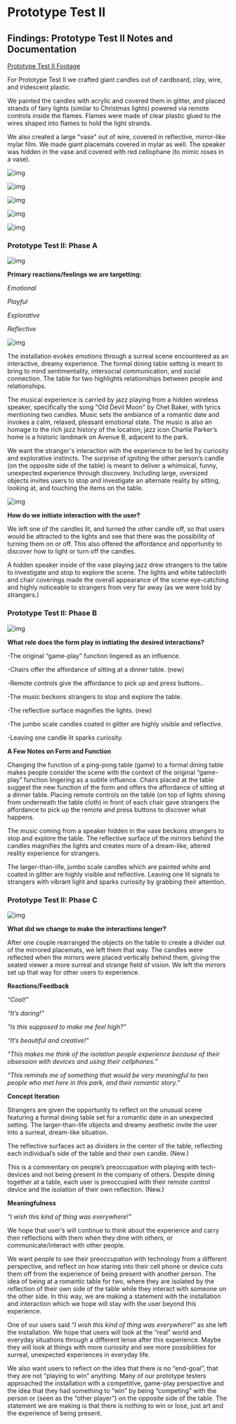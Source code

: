 # Prototype Test II

## Findings: Prototype Test II Notes and Documentation

[Prototype Test II Footage](https://drive.google.com/a/newschool.edu/file/d/1Nz5iqj0qb5GbPiJ6AudZ57LmWn1qfuNE/view?usp=drivesdk)

For Prototype Test II we crafted giant candles out of cardboard, clay, wire, and iridescent plastic. 

We painted the candles with acrylic and covered them in glitter, and placed strands of fairy lights (similar to Christmas lights) powered via remote controls inside the flames. Flames were made of clear plastic glued to the wires shaped into flames to hold the light strands.

We also created a large "vase" out of wire, covered in reflective, mirror-like mylar film. We made giant placemats covered in mylar as well. The speaker was hidden in the vase and covered with red cellophane (to mimic roses in a vase).

![img](img/making1.jpeg)

![img](img/making2.jpeg)

![img](img/making3.jpeg)

![img](img/making4.jpeg)

![img](img/making5.jpeg)


### Prototype Test II: Phase A

![img](img/phase1.jpeg)

**Primary reactions/feelings we are targetting:**

*Emotional*

*Playful*

*Explorative*

*Reflective*

![img](img/feelings.jpeg)

The installation evokes emotions through a surreal scene encountered as an interactive, dreamy experience. The formal dining table setting is meant to bring to mind sentimentality, intersocial communication, and social connection. The table for two highlights relationships between people and relationships. 

The musical experience is carried by jazz playing from a hidden wireless speaker, specifically the song "Old Devil Moon" by Chet Baker, with lyrics mentioning two candles. Music sets the ambiance of a romantic date and invokes a calm, relaxed, pleasant emotional state. The music is also an homage to the rich jazz history of the location; jazz icon Charlie Parker’s home is a historic landmark on Avenue B, adjacent to the park.

We want the stranger's interaction with the experience to be led by curiosity and explorative instincts. The surprise of igniting the other person’s candle (on the opposite side of the table) is meant to deliver a whimsical, funny, unexpected experience through discovery. Including large, oversized objects invites users to stop and investigate an alternate reality by sitting, looking at, and touching the items on the table.

![img](img/feelings.jpeg)

**How do we initiate interaction with the user?**

We left one of the candles lit, and turned the other candle off, so that users would be attracted to the lights and see that there was the possibility of turning them on or off. This also offered the affordance and opportunity to discover how to light or turn off the candles. 

A hidden speaker inside of the vase playing jazz drew strangers to the table to investigate and stop to explore the scene. The lights and white tablecloth and chair coverings made the overall appearance of the scene eye-catching and highly noticeable to strangers from very far away (as we were told by strangers.)

### Prototype Test II: Phase B

![img](img/tabla.jpeg)

**What role does the form play in initiating the desired interactions?**

-The original “game-play” function lingered as an influence. 

-Chairs offer the affordance of sitting at a dinner table. (new)

-Remote controls give the affordance to pick up and press buttons.. 

-The music beckons strangers to stop and explore the table. 

-The reflective surface magnifies the lights. (new)

-The jumbo scale candles coated in glitter are highly visible and reflective.

-Leaving one candle lit sparks curiosity.

**A Few Notes on Form and Function**

Changing the function of a ping-pong table (game) to a formal dining table makes people consider the scene with the context of the original “game-play” function lingering as a subtle influence. 
Chairs placed at the table suggest the new function of the form and offers the affordance of sitting at a dinner table. Placing remote controls on the table (on top of lights shining from underneath the table cloth) in front of each chair gave strangers the affordance to pick up the remote and press buttons to discover what happens. 

The music coming from a speaker hidden in the vase beckons strangers to stop and explore the table. 
The reflective surface of the mirrors behind the candles magnifies the lights and creates more of a dream-like, altered reality experience for strangers. 

The larger-than-life, jumbo scale candles which are painted white and coated in glitter are highly visible and reflective. Leaving one lit signals to strangers with vibrant light and sparks curiosity by grabbing their attention.

### Prototype Test II: Phase C

![img](img/phase3.gif)

**What did we change to make the interactions longer?**

After one couple rearranged the objects on the table to create a divider out of the mirrored placemats, we left them that way. The candles were reflected when the mirrors were placed vertically behind them, giving the seated viewer a more surreal and strange field of vision. We left the mirrors set up that way for other users to experience.  

**Reactions/Feedback**

*“Cool!”*

*“It’s daring!”*

*“Is this supposed to make me feel high?”*

*“It’s beautiful and creative!”*

*“This makes me think of the isolation people experience because of their obsession with devices and using their cellphones.”*

*“This reminds me of something that would be very meaningful to two people who met here in this park, and their romantic story.”*

**Concept Iteration**

Strangers are given the opportunity to reflect on the unusual scene featuring a formal dining table set for a romantic date in an unexpected setting. The larger-than-life objects and dreamy aesthetic invite the user into a surreal, dream-like situation. 

The reflective surfaces act as dividers in the center of the table, reflecting each individual’s side of the table and their own candle. (New.)

This is a commentary on people’s preoccupation with playing with tech-devices and not being present in the company of others. Despite dining together at a table, each user is preoccupied with their remote control device and the isolation of their own reflection. (New.)

**Meaningfulness**

*“I wish this kind of thing was everywhere!”*

We hope that user’s will continue to think about the experience and carry their reflections with them when they dine with others, or communicate/interact with other people. 

We want people to see their preoccupation with technology from a different perspective, and reflect on how staring into their cell phone or device cuts them off from the experience of being present with another person.  The idea of being at a romantic table for two, where they are isolated by the reflection of their own side of the table while they interact with someone on the other side. In this way, we are making a statement with the installation and interaction which we hope will stay with the user beyond this experience. 

One of our users said *“I wish this kind of thing was everywhere!”* as she left the installation.  We hope that users will look at the “real” world and everyday situations through a different lense after this experience. Maybe they will look at things with more curiosity and see more possibilities for surreal, unexpected experiences in everyday life. 

We also want users to reflect on the idea that there is no “end-goal”, that they are not “playing to win”  anything. 
Many of our prototype testers approached the installation with a competitive, game-play perspective and the idea that they had something to “win” by being “competing” with the person or (seen as the “other player”) on the opposite side of the table. The statement we are making is that there is nothing to win or lose, just art and the experience of being present. 









